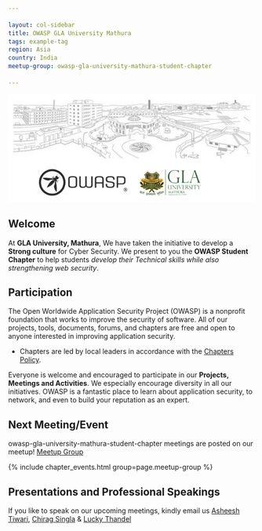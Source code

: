 ```yaml
---

layout: col-sidebar
title: OWASP GLA University Mathura
tags: example-tag
region: Asia
country: India
meetup-group: owasp-gla-university-mathura-student-chapter

---
```

![GLA University Mathura](/assets/images/Owasp_GLA_University_Banner.png)
## Welcome
At **GLA University, Mathura**, We have taken the initiative to develop a **Strong culture** for Cyber Security. We present to you the **OWASP Student Chapter** to help students _develop their Technical skills while also strengthening web security_. 



## Participation
The Open Worldwide Application Security Project (OWASP) is a nonprofit foundation that works to improve the security of software. All of our projects, tools, documents, forums, and chapters are free and open to anyone interested in improving application security. 

* Chapters are led by local leaders in accordance with the [Chapters Policy](/www-policy/operational/chapters).

Everyone is welcome and encouraged to participate in our **Projects, Meetings and Activities**. We especially encourage diversity in all our initiatives. OWASP is a fantastic place to learn about application security, to network, and even to build your reputation as an expert.




Next Meeting/Event <!-- You should keep this section as it will populate your meetup events -->
---------------------

owasp-gla-university-mathura-student-chapter meetings are posted on our meetup!  [Meetup Group](https://www.meetup.com/owasp-gla-university-mathura-student-chapter/)

{% include chapter_events.html group=page.meetup-group %}



## Presentations and Professional Speakings

If you like to speak on our upcoming meetings, kindly email us [Asheesh Tiwari](mailto://asheesh.tiwari@owasp.org), [Chirag Singla](mailto://Chirag.singla@owasp.org) & [Lucky Thandel](mailto://lucky.thandel@owasp.org)
